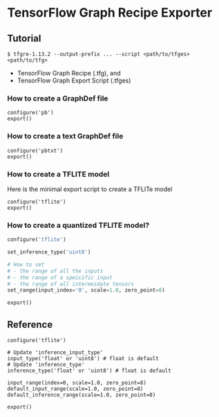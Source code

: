 # TensorFlow Graph Recipe Exporter

## Tutorial

```
$ tfgre-1.13.2 --output-prefix ... --script <path/to/tfges> <path/to/tfg>
```

- TensorFlow Graph Recipe (.tfg), and
- TensorFlow Graph Export Script (.tfges)

### How to create a GraphDef file

```
configure('pb')
export()
```

### How to create a text GraphDef file

```
configure('pbtxt')
export()
```

### How to create a TFLITE model

Here is the minimal export script to create a TFLITe model
```
configure('tflite')
export()
```

### How to create a quantized TFLITE model?

```python
configure('tflite')

set_inference_type('uint8')

# How to set
# - the range of all the inputs
# - the range of a speicific input
# - the range of all intermeidate tensors
set_range(input_index='0', scale=1.0, zero_point=8)

export()
```

## Reference

```
configure('tflite')

# Update 'inference_input_type'
input_type('float' or 'uint8') # float is default
# Update 'inference_type'
inference_type('float' or 'uint8') # float is default

input_range(index=0, scale=1.0, zero_point=8)
default_input_range(scale=1.0, zero_point=8)
default_inference_range(scale=1.0, zero_point=8)

export()
```
